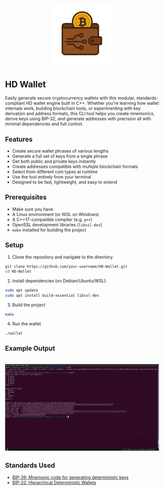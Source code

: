 <h1 align="center">
<img src="doc/_static/logo.png" width="200">
</h1>  

# HD Wallet
Easily generate secure cryptocurrency wallets with this modular, standards-compliant HD wallet engine built in C++. Whether you're learning how wallet internals work, building blockchain tools, or experimenting with key derivation and address formats, this CLI tool helps you create mnemonics, derive keys using BIP-32, and generate addresses with precision all with minimal dependencies and full control.

## Features
* Create secure wallet phrases of various lengths  
* Generate a full set of keys from a single phrase  
* Get both public and private keys instantly  
* Create addresses compatible with multiple blockchain formats  
* Select from different coin types at runtime  
* Use the tool entirely from your terminal  
* Designed to be fast, lightweight, and easy to extend  

## Prerequisites
* Make sure you have:
* A Linux environment (or WSL on Windows)
* A C++17-compatible compiler (e.g. `g++`)
* OpenSSL development libraries (`libssl-dev`)
* `make` installed for building the project

## Setup
1. Clone the repository and navigate to the directory.
```bash
git clone https://github.com/your-username/HD-Wallet.git
cd HD-Wallet
```
2. Install dependencies (on Debian/Ubuntu/WSL).
```bash
sudo apt update
sudo apt install build-essential libssl-dev
```
3. Build the project
```bash
make
```
4. Run the wallet
```bash
./wallet
```
## Example Output
<h1 align="center">
<img src="doc/_static/example_output.png" alt="HD Wallet CLI Output">
</h1>  

## Standards Used
* [BIP-39: Mnemonic code for generating deterministic keys](https://github.com/bitcoin/bips/blob/master/bip-0039.mediawiki)  
* [BIP-32: Hierarchical Deterministic Wallets](https://github.com/bitcoin/bips/blob/master/bip-0032.mediawiki)  

